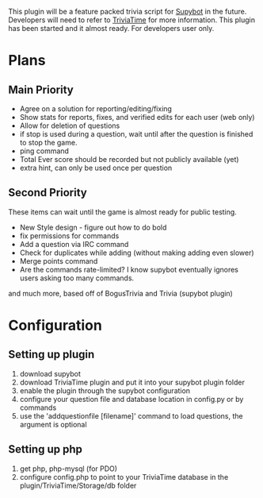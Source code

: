 This plugin will be a feature packed trivia script for [Supybot][] in the future. Developers will need to refer to [TriviaTime][] for more information.
This plugin has been started and it almost ready. For developers user only.

# Plans
## Main Priority

* Agree on a solution for reporting/editing/fixing
* Show stats for reports, fixes, and verified edits for each user (web only)
* Allow for deletion of questions
* if stop is used during a question, wait until after the question is finished to stop the game.
* ping command
* Total Ever score should be recorded but not publicly available (yet)
* extra hint, can only be used once per question

## Second Priority
These items can wait until the game is almost ready for public testing.
* New Style design - figure out how to do bold
* fix permissions for commands
* Add a question via IRC command
* Check for duplicates while adding (without making adding even slower)
* Merge points command
* Are the commands rate-limited? I know supybot eventually ignores users asking too many commands.

and much more, based off of BogusTrivia and Trivia (supybot plugin)

  [TriviaTime]: http://trivialand.org/triviatime/
  [Supybot]: http://sourceforge.net/projects/supybot/
  [Concept]: http://trivialand.org/triviatime/concept/

# Configuration
## Setting up plugin
1. download supybot
2. download TriviaTime plugin and put it into your supybot plugin folder
3. enable the plugin through the supybot configuration
4. configure your question file and database location in config.py or by commands
5. use the 'addquestionfile [filename]' command to load questions, the argument is optional

## Setting up php
1. get php, php-mysql (for PDO)
2. configure config.php to point to your TriviaTime database in the plugin/TriviaTime/Storage/db folder

